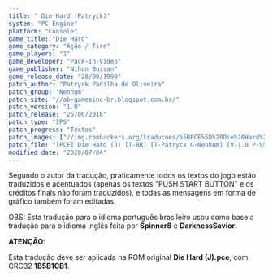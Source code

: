 ```yaml
---
title: " Die Hard (Patryck)"
system: "PC Engine"
platform: "Console"
game_title: "Die Hard"
game_category: "Ação / Tiro"
game_players: "1"
game_developer: "Pack-In-Video"
game_publisher: "Nihon Bussan"
game_release_date: "28/09/1990"
patch_author: "Patryck Padilha de Oliveira"
patch_group: "Nenhum"
patch_site: "//ab-gamesinc-br.blogspot.com.br/"
patch_version: "1.0"
patch_release: "25/06/2018"
patch_type: "IPS"
patch_progress: "Textos"
patch_images: ["//img.romhackers.org/traducoes/%5BPCE%5D%20Die%20Hard%20-%20Patryck%20-%201.png","//img.romhackers.org/traducoes/%5BPCE%5D%20Die%20Hard%20-%20Patryck%20-%202.png","//img.romhackers.org/traducoes/%5BPCE%5D%20Die%20Hard%20-%20Patryck%20-%203.png"]
patch_file: "[PCE] Die Hard (J) [T-BR] [T-Patryck G-Nenhum] [V-1.0 P-95% A-2018].zip"
modified_date: "2020/07/04"
---
```

Segundo o autor da tradução, praticamente todos os textos do jogo estão traduzidos e acentuados (apenas os textos "PUSH START BUTTON" e os créditos finais não foram traduzidos), e todas as mensagens em forma de gráfico também foram editadas.

OBS: Esta tradução para o idioma português brasileiro usou como base a tradução para o idioma inglês feita por <b>Spinner8</b> e <b>DarknessSavior</b>.

<b>ATENÇÃO</b>:

Esta tradução deve ser aplicada na ROM original <b>Die Hard (J).pce</b>, com CRC32 <b>1B5B1CB1</b>.
